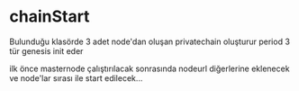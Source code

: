 # chainStart
Bulunduğu  klasörde 3 adet node'dan oluşan privatechain oluşturur period 3 tür genesis init eder

ilk önce masternode çalıştırılacak sonrasında nodeurl diğerlerine eklenecek ve node'lar sırası ile start edilecek...
